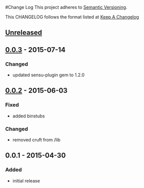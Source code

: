 #Change Log
This project adheres to [Semantic Versioning](http://semver.org/).

This CHANGELOG follows the format listed at [Keep A Changelog](http://keepachangelog.com/)

## [Unreleased]

## [0.0.3] - 2015-07-14
### Changed
- updated sensu-plugin gem to 1.2.0

## [0.0.2] - 2015-06-03
### Fixed
- added binstubs

### Changed
- removed cruft from /lib

## 0.0.1 - 2015-04-30
### Added
- initial release

[Unreleased]: https://github.com/sensu-plugins/sensu-plugins-puma/compare/0.0.3...HEAD
[0.0.3]: https://github.com/sensu-plugins/sensu-plugins-puma/compare/0.0.2...0.0.3
[0.0.2]: https://github.com/sensu-plugins/sensu-plugins-puma/compare/0.0.1...0.0.2

